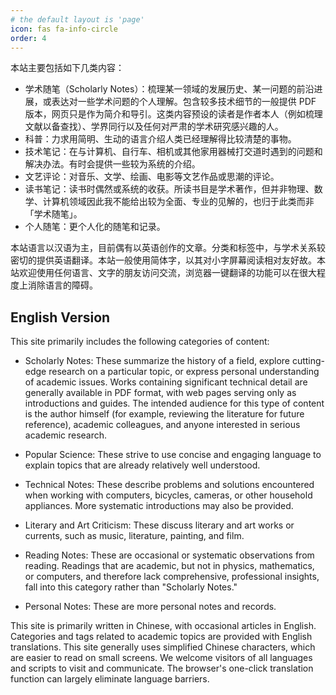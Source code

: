 ```yaml
---
# the default layout is 'page'
icon: fas fa-info-circle
order: 4
---
```


本站主要包括如下几类内容：

- 学术随笔（Scholarly Notes）：梳理某一领域的发展历史、某一问题的前沿进展，或表达对一些学术问题的个人理解。包含较多技术细节的一般提供 PDF 版本，网页只是作为简介和导引。这类内容预设的读者是作者本人（例如梳理文献以备查找）、学界同行以及任何对严肃的学术研究感兴趣的人。
- 科普：力求用简明、生动的语言介绍人类已经理解得比较清楚的事物。
- 技术笔记：在与计算机、自行车、相机或其他家用器械打交道时遇到的问题和解决办法。有时会提供一些较为系统的介绍。
- 文艺评论：对音乐、文学、绘画、电影等文艺作品或思潮的评论。
- 读书笔记：读书时偶然或系统的收获。所读书目是学术著作，但并非物理、数学、计算机领域因此我不能给出较为全面、专业的见解的，也归于此类而非「学术随笔」。
- 个人随笔：更个人化的随笔和记录。

本站语言以汉语为主，目前偶有以英语创作的文章。分类和标签中，与学术关系较密切的提供英语翻译。本站一般使用简体字，以其对小字屏幕阅读相对友好故。本站欢迎使用任何语言、文字的朋友访问交流，浏览器一键翻译的功能可以在很大程度上消除语言的障碍。

## English Version

This site primarily includes the following categories of content:

- Scholarly Notes: These summarize the history of a field, explore cutting-edge research on a particular topic, or express personal understanding of academic issues. Works containing significant technical detail are generally available in PDF format, with web pages serving only as introductions and guides. The intended audience for this type of content is the author himself (for example, reviewing the literature for future reference), academic colleagues, and anyone interested in serious academic research.

- Popular Science: These strive to use concise and engaging language to explain topics that are already relatively well understood.

- Technical Notes: These describe problems and solutions encountered when working with computers, bicycles, cameras, or other household appliances. More systematic introductions may also be provided.

- Literary and Art Criticism: These discuss literary and art works or currents, such as music, literature, painting, and film.

- Reading Notes: These are occasional or systematic observations from reading. Readings that are academic, but not in physics, mathematics, or computers, and therefore lack comprehensive, professional insights, fall into this category rather than "Scholarly Notes."

- Personal Notes: These are more personal notes and records.

This site is primarily written in Chinese, with occasional articles in English. Categories and tags related to academic topics are provided with English translations. This site generally uses simplified Chinese characters, which are easier to read on small screens. We welcome visitors of all languages ​​and scripts to visit and communicate. The browser's one-click translation function can largely eliminate language barriers.